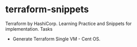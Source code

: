 # terraform-snippets
Terraform by HashiCorp.
Learning Practice and Snippets for implementation.
Tasks 
- Generate Terraform Single VM - Cent OS.